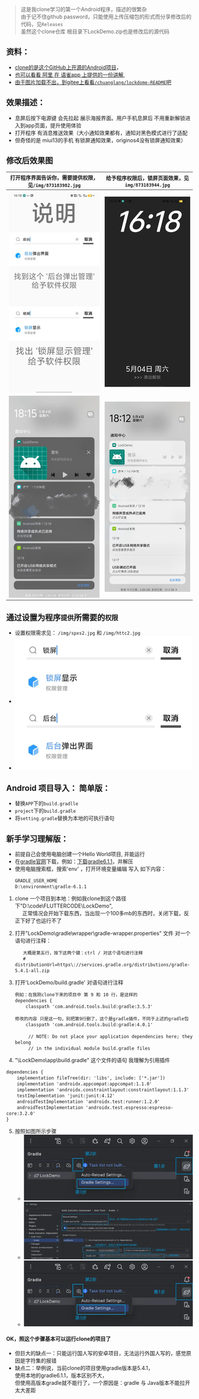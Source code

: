 > 这是我clone学习的第一个Android程序，描述的很繁杂
> <br>由于记不住github password，只能使用上传压缩包的形式而分享修改后的代码，见`Releases`
> <br>虽然这个clone仓库 根目录下LockDemo.zip也是修改后的源代码

## 资料：
   - [clone的是这个GitHub上开源的Android项目](https://github.com/still-soul/LockDemo.git)，
   - [也可以看看 阿里 在 语雀app 上提供的一份讲解](https://www.yuque.com/antfe/featured/fc36a0ngy28g1982),
   - [由于图片加载不出，到gitee上看看`/chuanglang/lockdome-README`吧](https://gitee.com/chuanglang/lockdome#https://gitee.com/link?target=https%3A%2F%2Fwww.yuque.com%2Fantfe%2Ffeatured%2Ffc36a0ngy28g1982)

## 效果描述：
   - 息屏后按下电源键 会先拉起 展示海报界面。用户手机息屏后 不用重新解锁进入到app页面，提升使用体验
   - 打开程序 有消息推送效果（大小通知效果都有，通知对黑色模式进行了适配
   - 但奇怪的是 miui13的手机 有锁屏通知效果，originos4没有锁屏通知效果）

## 修改后效果图
   | 打开程序界面告诉你，需要提供权限，见`/img/873183982.jpg`| 给予程序权限后，锁屏页面效果，见 `img/873183944.jpg` |
   | --------------------------------------- | ---------------------------- |
   | ![](img/873183982.jpg) | ![](img/873183944.jpg) |
   | ![](img/24.jpg) |  ![](img/36.jpg)|

## 通过设置为程序`提供`所需要的`权限` 

   - 设置权限需求见： `/img/spxs2.jpg`  和  `/img/httc2.jpg`
   - ![锁屏显示权限](img/spxs2.png)
   - ![后天弹出权限](img/httc2.png)

## **Android 项目导入**： 简单版：
   - 替换`APP`下的`build.gradlle`
   - `project`下的`build.gradle`
   - 将`setting.gradle`替换为本地的可执行语句
  
## **新手学习理解版：**
   - 前提自己会使用电脑创建一个Hello World项目, 并能运行
   - 在[gradle官网](https://gradle.org/releases/)下载，例如：[下载gradle6.1.1](https://gradle.org/next-steps/?version=6.1.1&format=all)，并解压
   - 使用电脑搜索框，搜索'env' ，打开环境变量编辑 写入 如下内容：
     ```
     GRADLE_USER_HOME
     D:\environment\gradle-6.1.1
     ```
     
     
1. clone 一个项目到本地：例如我clone到这个路径下"D:\code\FLUTTERCODE\LockDemo\", 
    <br>&nbsp;&nbsp;&nbsp;&nbsp;&nbsp;正常情况会开始下载东西，当出现一个100多mb的东西时，关闭下载，反正下好了也运行不了

2. 打开"LockDemo\gradle\wrapper\gradle-wrapper.properties" 文件 对一个语句进行注释：
   ```
      大概是第五行，按下这两个键：ctrl / 对这个语句进行注释
      # distributionUrl=https\://services.gradle.org/distributions/gradle-5.4.1-all.zip
   ```

3. 打开'LockDemo/build.gradle' 对语句进行注释
   ```
   例如：在我刚clone下来的项目中 第 9 和 10 行，是这样的
   dependencies {
       classpath 'com.android.tools.build:gradle:3.5.3'

   修改的内容 只是这一句，别把第9行删了，这个是gradle插件，不同于上述的gradle包
       classpath 'com.android.tools.build:gradle:4.0.1'

        // NOTE: Do not place your application dependencies here; they belong
        // in the individual module build.gradle files
   ```

   
5. "\LockDemo\app\build.gradle" 这个文件的语句 我理解为引用插件
```
dependencies {
    implementation fileTree(dir: 'libs', include: ['*.jar'])
    implementation 'androidx.appcompat:appcompat:1.1.0'
    implementation 'androidx.constraintlayout:constraintlayout:1.1.3'
    testImplementation 'junit:junit:4.12'
    androidTestImplementation 'androidx.test:runner:1.2.0'
    androidTestImplementation 'androidx.test.espresso:espresso-core:3.2.0'
}
```

5. 按照如图所示步骤
   - ![点击Gradle图标按钮](img/7.png)
   - ![点击Gradle图标按钮](img/8.png)
   - ![点击Gradle图标按钮](img/7.png)
  
#### OK，照这个步骤基本可以运行clone的项目了
   
   - 但巨大的缺点一：只能运行国人写的安卓项目，无法运行外国人写的，感觉原因是字符集的报错
   - 缺点二：举例说，当前clone的项目使用gradle版本是5.4.1，
     <br>使用本地的gradle6.1.1，版本区别不大，
     <br>但使用高版本gradle就不能行了，一个原因是：gradle 与 Java版本不能拉开太大差距

